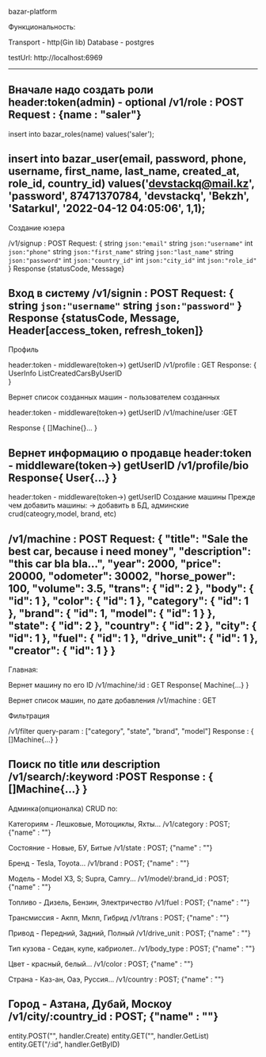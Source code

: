 bazar-platform

Функциональность:

Transport - http(Gin lib)
Database - postgres

testUrl: http://localhost:6969


-------------------------------
Вначале надо создать роли
header:token(admin) - optional
/v1/role : POST
Request : {name : "saler"}
-------------------------------
insert into bazar_roles(name) values('saler');

  insert into bazar_user(email, password, phone, username, first_name, last_name, created_at, role_id, country_id) values('devstackq@mail.kz', 'password', 87471370784, 'devstackq', 'Bekzh', 'Satarkul', '2022-04-12 04:05:06', 1,1);
-------------------------------

Создание юзера

/v1/signup : POST
Request: 
{
	string `json:"email"`
	string `json:"username"`
	int `json:"phone"`
	string `json:"first_name"`
	string `json:"last_name"`
	string `json:"password"`
    int `json:"country_id"`
	int    `json:"city_id"`
	int `json:"role_id"`
}
Response {statusCode, Message}

Вход в систему
/v1/signin : POST
Request: 
{
	string `json:"username"`
	string `json:"password"`
}
Response {statusCode, Message, Header[access_token, refresh_token]}
------------------------------

Профиль

header:token -  middleware(token->) getUserID
/v1/profile : GET
Response:  {
    UserInfo
    ListCreatedCarsByUserID    
}

Вернет список созданных машин - пользователем созданных

header:token -  middleware(token->) getUserID
/v1/machine/user :GET

Response {
    []Machine{}...
}

Вернет информацию о продавце
header:token -  middleware(token->) getUserID
/v1/profile/bio
Response{
    User{...}
}
------------------------------

header:token -  middleware(token->) getUserID
Создание машины 
Прежде чем добавить машины: -> добавить  в БД, админские crud(cateogry,model, brand, etc)

/v1/machine : POST
Request:
{
    "title": "Sale the best car, because i need money",
    "description": "this car bla bla...",
    "year": 2000,
    "price": 20000,
    "odometer": 30002,
    "horse_power": 100,
    "volume": 3.5,
    "trans": {
        "id": 2
    },
    "body": {
        "id": 1
    },
    "color": {
        "id": 1
    },
    "category": {
        "id": 1
    },
    "brand": {
        "id": 1,
        "model": {
            "id": 1
        }
    },
    "state": {
        "id": 2
    },
    "country": {
        "id": 2
    },
    "city": {
        "id": 1
    },
    "fuel": {
        "id": 1
    },
    "drive_unit": {
        "id": 1
    },
    "creator": {
        "id": 1
    }
}
------------------------------

Главная:

Вернет машину по его ID
/v1/machine/:id : GET
Response{
    Machine{...}
}

Вернет список машин, по дате добавления
/v1/machine : GET

Фильтрация

/v1/filter query-param : ["category", "state", "brand", "model"]
Response : {
    []Machine{...}
}

Поиск по title или description
/v1/search/:keyword :POST
Response : {
    []Machine{...}
}
------------------------------

Админка(опционалка) CRUD по:

Категориям - Лешковые, Мотоциклы, Яхты...
/v1/category : POST; {"name" : ""}

Состояние - Новые, БУ, Битые
/v1/state : POST; {"name" : ""}

Бренд  - Tesla, Toyota...
/v1/brand : POST; {"name" : ""}

Модель - Model X3, S;  Supra, Camry...
/v1/model/:brand_id : POST; {"name" : ""}

Топливо - Дизель, Бензин, Электричество
/v1/fuel : POST; {"name" : ""}

Трансмиссия - Акпп, Мкпп, Гибрид
/v1/trans : POST; {"name" : ""}

Привод - Передний, Задний, Полный
/v1/drive_unit : POST; {"name" : ""}

Тип кузова -  Седан, купе, кабриолет..
/v1/body_type : POST; {"name" : ""}

Цвет - красный, белый...
/v1/color : POST; {"name" : ""}

Страна - Каз-ан, Оаэ, Руссия...
/v1/country : POST; {"name" : ""}

Город - Азтана, Дубай, Москоу
/v1/city/:country_id : POST; {"name" : ""}
------------------------------


entity.POST("", handler.Create)
entity.GET("", handler.GetList)
entity.GET("/:id", handler.GetByID)


